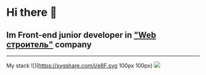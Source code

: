 # Hi there 👋

## Im Front-end junior developer in ["Web строитель"](https://web-str.ru) company
____
My stack
![](https://svgshare.com/i/e8F.svg 100px 100px) ![](https://nuxtjs.org/design-kit/colored-logo.svg) ![]()


<!--
**samarcev/samarcev** is a ✨ _special_ ✨ repository because its `README.md` (this file) appears on your GitHub profile.

Here are some ideas to get you started:

- 🔭 I’m currently working on ...
- 🌱 I’m currently learning ...
- 👯 I’m looking to collaborate on ...
- 🤔 I’m looking for help with ...
- 💬 Ask me about ...
- 📫 How to reach me: ...
- 😄 Pronouns: ...
- ⚡ Fun fact: ...
-->
